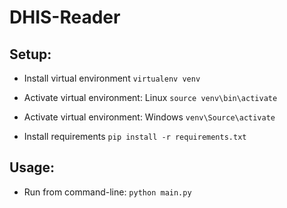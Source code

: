 DHIS-Reader
====================================

Setup:
------

- Install virtual environment `virtualenv venv`

- Activate virtual environment: Linux `source venv\bin\activate`

- Activate virtual environment: Windows `venv\Source\activate`

- Install requirements `pip install -r requirements.txt`

Usage:
------

- Run from command-line: `python main.py`
